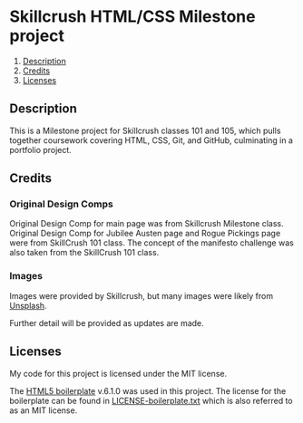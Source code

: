 # Skillcrush HTML/CSS Milestone project

1. [Description](##Description)
2. [Credits](##Credits)
3. [Licenses](##Licenses)

## Description

This is a Milestone project for Skillcrush classes 101 and 105, which pulls together coursework covering HTML, CSS, Git, and GitHub, culminating in a portfolio project.

## Credits

### Original Design Comps

Original Design Comp for main page was from Skillcrush Milestone class.
Original Design Comp for Jubilee Austen page and Rogue Pickings page were from SkillCrush 101 class. The concept of the manifesto challenge was also taken from the SkillCrush 101 class.

### Images

Images were provided by Skillcrush, but many images were likely from [Unsplash](https://unsplash.com/).

Further detail will be provided as updates are made.

## Licenses

My code for this project is licensed under the MIT license.

The [HTML5 boilerplate](https://html5boilerplate.com/) v.6.1.0 was used in this project. The license for the boilerplate can be found in [LICENSE-boilerplate.txt](LICENSE-boilerplate.txt) which is also referred to as an MIT license.